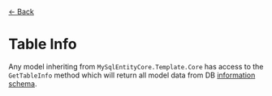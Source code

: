 [<- Back](../README.md)

# Table Info
Any model inheriting from `MySqlEntityCore.Template.Core` has access to the `GetTableInfo` method which will return all model data from DB [information schema](https://dev.mysql.com/doc/refman/8.0/en/information-schema-tables-table.html).
